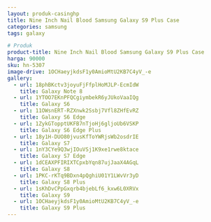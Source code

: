 ```yaml
---
layout: produk-casinghp
title: Nine Inch Nail Blood Samsung Galaxy S9 Plus Case
categories: samsung
tags: galaxy

# Produk
product-title: Nine Inch Nail Blood Samsung Galaxy S9 Plus Case
harga: 90000
sku: hn-5307
image-drive: 1OCHaeyjkdsF1y0AmioMtU2KB7C4yV_-e
gallery:
  - url: 18phBKctv3joyuFjFfplHoMJLP-EcmIdW
    title: Galaxy Note 8
  - url: 1YTOO7EKnPFQCgiymbekR6yJUkoVaaIQg
    title: Galaxy S6
  - url: 11OWsnERT-RZXnwk2Ssbj7Vfl8ZHfEvRZ
    title: Galaxy S6 Edge
  - url: 1ZykGTopptUKFB7nTjoHj6gljoUb6VSKP
    title: Galaxy S6 Edge Plus
  - url: 18y1H-DUO80jvusKfToYWRjsWb2osdrIE
    title: Galaxy S7
  - url: 1nY3CYe9Q3wjIOuVSj1K9xe1rwe8ktace
    title: Galaxy S7 Edge
  - url: 1dCEAXPFIRIXTCpxbYqn87ujJaaX4AGqL
    title: Galaxy S8
  - url: 1PKC-rKTq9BDxn4pQghiU01Y1LWvVr3yD
    title: Galaxy S8 Plus
  - url: 1sKhDvCPpGxqrb4bjebLf6_kxw6L0XRVx
    title: Galaxy S9
  - url: 1OCHaeyjkdsF1y0AmioMtU2KB7C4yV_-e
    title: Galaxy S9 Plus
---
```

